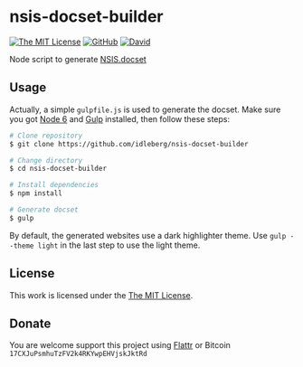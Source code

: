# nsis-docset-builder

[![The MIT License](https://img.shields.io/badge/license-MIT-orange.svg?style=flat-square)](http://opensource.org/licenses/MIT)
[![GitHub](https://img.shields.io/github/release/idleberg/nsis-docset-builder.svg?style=flat-square)](https://github.com/idleberg/nsis-docset-builder/releases)
[![David](https://img.shields.io/david/dev/idleberg/nsis-docset-builder.svg?style=flat-square)](https://david-dm.org/idleberg/nsis-docset-builder?type=dev)

Node script to generate [NSIS.docset](https://github.com/idleberg/NSIS.docset)

## Usage

Actually, a simple `gulpfile.js` is used to generate the docset. Make sure you got [Node 6](nodejs.org) and [Gulp](http://gulpjs.com/) installed, then follow these steps:

```bash
# Clone repository
$ git clone https://github.com/idleberg/nsis-docset-builder

# Change directory
$ cd nsis-docset-builder

# Install dependencies
$ npm install

# Generate docset
$ gulp
```

By default, the generated websites use a dark highlighter theme. Use `gulp --theme light` in the last step to use the light theme. 

## License

This work is licensed under the [The MIT License](LICENSE).

## Donate

You are welcome support this project using [Flattr](https://flattr.com/submit/auto?user_id=idleberg&url=https://github.com/idleberg/nsis-docset-builder) or Bitcoin `17CXJuPsmhuTzFV2k4RKYwpEHVjskJktRd`
